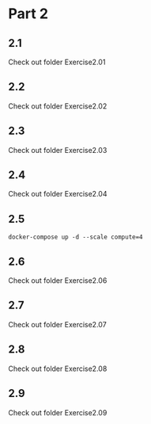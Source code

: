 # Part 2

## 2.1

Check out folder Exercise2.01

## 2.2

Check out folder Exercise2.02

## 2.3

Check out folder Exercise2.03

## 2.4

Check out folder Exercise2.04

## 2.5

```shell
docker-compose up -d --scale compute=4
```

## 2.6

Check out folder Exercise2.06

## 2.7

Check out folder Exercise2.07

## 2.8

Check out folder Exercise2.08

## 2.9

Check out folder Exercise2.09
